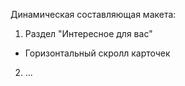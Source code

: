 Динамическая составляющая макета:

1. Раздел "Интересное для вас"
- Горизонтальный скролл карточек

2. ...
